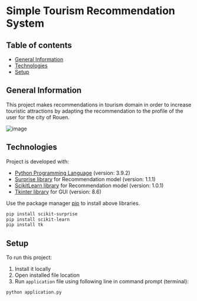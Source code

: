 # Simple Tourism Recommendation System

## Table of contents
* [General Information](#general-information)
* [Technologies](#technologies)
* [Setup](#setup)


## General Information
This project makes recommendations in tourism domain in order to increase touristic attractions by adapting the recommendation to the profile of the user for the city of Rouen.

![image](https://user-images.githubusercontent.com/69584919/178115925-1c20c7f1-ffef-4703-858d-0e60bf11f330.png)

## Technologies

Project is developed with:

* [Python Programming Language](https://www.python.org/downloads/) (version: 3.9.2)
* [Surprise library](https://pypi.org/project/scikit-surprise/#description) for Recommendation model (version: 1.1.1)
* [ScikitLearn library](https://pypi.org/project/scikit-learn/) for Recommendation model (version: 1.0.1)
* [Tkinter library](https://www.tutorialspoint.com/how-to-install-tkinter-in-python) for GUI (version: 8.6)

Use the package manager [pip](https://pip.pypa.io/en/stable/) to install above libraries.

```bash
pip install scikit-surprise
pip install scikit-learn
pip install tk
```

## Setup

To run this project:

1. Install it locally
2. Open installed file location
3. Run `application` file using following line in command prompt (terminal):

```bash
python application.py
```
